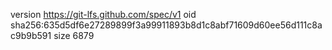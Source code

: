 version https://git-lfs.github.com/spec/v1
oid sha256:635d5df6e27289899f3a99911893b8d1c8abf71609d60ee56d111c8ac9b9b591
size 6879

